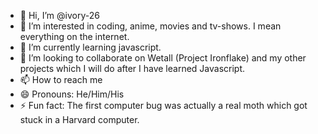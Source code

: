 - 👋 Hi, I’m @ivory-26
- 👀 I’m interested in coding, anime, movies and tv-shows. I mean everything on the internet.
- 🌱 I’m currently learning javascript.
- 💞️ I’m looking to collaborate on Wetall (Project Ironflake) and my other projects which I will do after I have learned Javascript. 
- 📫 How to reach me 
- 😄 Pronouns: He/Him/His
- ⚡ Fun fact: The first computer bug was actually a real moth which got stuck in a Harvard computer.

<!---
ivory-26/ivory-26 is a ✨ special ✨ repository because its `README.md` (this file) appears on your GitHub profile.
You can click the Preview link to take a look at your changes.
--->

